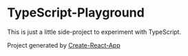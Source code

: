 # TypeScript-Playground

This is just a little side-project to experiment with TypeScript. 

Project generated by [Create-React-App](https://github.com/facebook/create-react-app)